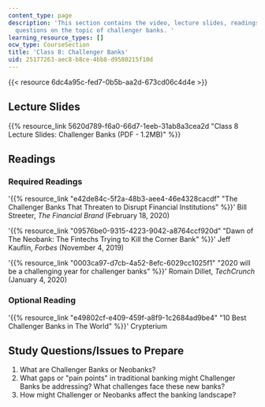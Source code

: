 ```yaml
---
content_type: page
description: 'This section contains the video, lecture slides, readings, and study
  questions on the topic of challenger banks. '
learning_resource_types: []
ocw_type: CourseSection
title: 'Class 8: Challenger Banks'
uid: 25177263-aec8-b8ce-4bb8-d9580215f10d
---
```


{{< resource 6dc4a95c-fed7-0b5b-aa2d-673cd06c4d4e >}}

Lecture Slides
--------------

{{% resource_link 5620d789-f6a0-66d7-1eeb-31ab8a3cea2d "Class 8 Lecture Slides: Challenger Banks (PDF - 1.2MB)" %}}

Readings
--------

### Required Readings

'{{% resource_link "e42de84c-5f2a-48b3-aee4-46e4328cacdf" "The Challenger Banks That Threaten to Disrupt Financial Institutions" %}}' Bill Streeter, _The Financial Brand_ (February 18, 2020)

'{{% resource_link "09576be0-9315-4223-9042-a8764ccf920d" "Dawn of The Neobank: The Fintechs Trying to Kill the Corner Bank" %}}' Jeff Kauflin, _Forbes_ (November 4, 2019)

'{{% resource_link "0003ca97-d7cb-4a52-8efc-6029cc1025f1" "2020 will be a challenging year for challenger banks" %}}' Romain Dillet, _TechCrunch_ (January 4, 2020)

### Optional Reading

'{{% resource_link "e49802cf-e409-459f-a8f9-1c2684ad9be4" "10 Best Challenger Banks in The World" %}}' Crypterium

Study Questions/Issues to Prepare
---------------------------------

1.  What are Challenger Banks or Neobanks?
2.  What gaps or "pain points" in traditional banking might Challenger Banks be addressing? What challenges face these new banks?
3.  How might Challenger or Neobanks affect the banking landscape?
